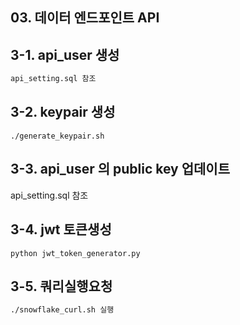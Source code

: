 ## 03. 데이터 엔드포인트 API

## 3-1. api_user 생성 
```sql
api_setting.sql 참조
```

## 3-2. keypair 생성
``` baxh
./generate_keypair.sh 
```

## 3-3. api_user 의 public key 업데이트 
api_setting.sql 참조

## 3-4. jwt 토큰생성
``` baxh
python jwt_token_generator.py
```

## 3-5. 쿼리실행요청
```bash
./snowflake_curl.sh 실행
```
